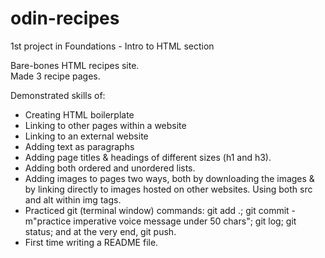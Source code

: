 # odin-recipes
1st project in Foundations - Intro to HTML section

Bare-bones HTML recipes site.  
Made 3 recipe pages.

Demonstrated skills of:
* Creating HTML boilerplate
* Linking to other pages within a website
* Linking to an external website
* Adding text as paragraphs
* Adding page titles & headings of different sizes (h1 and h3).
* Adding both ordered and unordered lists.
* Adding images to pages two ways, both by downloading the images & by linking directly to images hosted on other websites.  Using both src and alt within img tags.
* Practiced git (terminal window) commands:  git add .; git commit -m"practice imperative voice message under 50 chars"; git log; git status; and at the very end, git push.
* First time writing a README file.